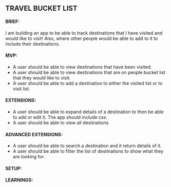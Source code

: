 ## TRAVEL BUCKET LIST

#### BRIEF:
I am building an app to be able to track destinations that I have visited and would like to visit! Also, where other people would be able to add to it to include their destinations.

#### MVP:
- A user should be able to view destinations that have been visited.
- A user should be able to view destinations that are on people bucket list that they would like to visit.
- A user should be able to add a destination to either the visited list or to visit list.

#### EXTENSIONS:
- A user should be able to expand details of a destination to then be able to add or edit it.
The app should include css.
- A user should be able to view all destinations

#### ADVANCED EXTENSIONS:
- A user should be able to search a destination and it return details of it.
- A user should be able to filter the list of destinations to show what they are looking for.

#### SETUP:

#### LEARNINGS:
